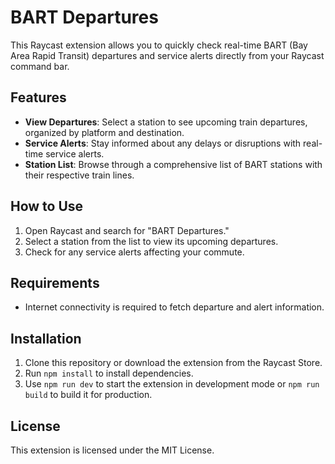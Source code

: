 # BART Departures

This Raycast extension allows you to quickly check real-time BART (Bay Area Rapid Transit) departures and service alerts directly from your Raycast command bar.

## Features

- **View Departures**: Select a station to see upcoming train departures, organized by platform and destination.
- **Service Alerts**: Stay informed about any delays or disruptions with real-time service alerts.
- **Station List**: Browse through a comprehensive list of BART stations with their respective train lines.

## How to Use

1. Open Raycast and search for "BART Departures."
2. Select a station from the list to view its upcoming departures.
3. Check for any service alerts affecting your commute.

## Requirements

- Internet connectivity is required to fetch departure and alert information.

## Installation

1. Clone this repository or download the extension from the Raycast Store.
2. Run `npm install` to install dependencies.
3. Use `npm run dev` to start the extension in development mode or `npm run build` to build it for production.

## License

This extension is licensed under the MIT License.
